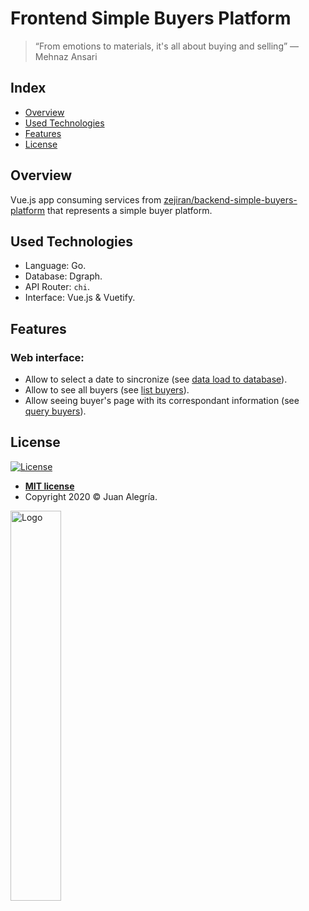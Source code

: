 # Frontend Simple Buyers Platform

> “From emotions to materials, it's all about buying and selling”
― Mehnaz Ansari

## Index

- [Overview](#overview)
- [Used Technologies](#used-technologies)
- [Features](#features)
- [License](#license)

## Overview

Vue.js app consuming services from 
<a href='https://github.com/zejiran/backend-simple-buyers-platform'>zejiran/backend-simple-buyers-platform</a>
that represents a simple buyer platform.

## Used Technologies

- Language: Go.
- Database: Dgraph.
- API Router: ```chi```.
- Interface: Vue.js & Vuetify.

## Features

### Web interface:

- Allow to select a date to sincronize (see
 <a href='https://github.com/zejiran/backend-simple-buyers-platform#1-load-data-to-database'>data load to database</a>).
- Allow to see all buyers (see
 <a href='https://github.com/zejiran/backend-simple-buyers-platform#2-list-buyers'>list buyers</a>).
- Allow seeing buyer's page with its correspondant information (see 
 <a href='https://github.com/zejiran/backend-simple-buyers-platform#3-query-buyers'>query buyers</a>).

## License

[![License](http://img.shields.io/:license-mit-blue.svg?style=flat-square)](http://badges.mit-license.org)

- **[MIT license](LICENSE)**
- Copyright 2020 © Juan Alegría.

<img src='https://i.ibb.co/sWSrvyF/logo.png' width="40%" alt="Logo">
